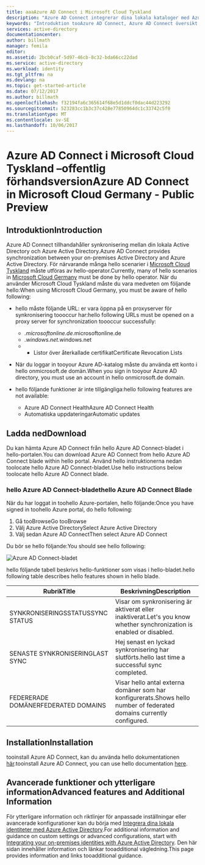 ```yaml
---
title: aaaAzure AD Connect i Microsoft Cloud Tyskland
description: "Azure AD Connect integrerar dina lokala kataloger med Azure Active Directory. Detta gör att du tooprovide en gemensam identitet för Office 365 och Azure SaaS-program som är integrerade med Azure AD."
keywords: "Introduktion tooAzure AD Connect, Azure AD Connect översikt över vad är Azure AD Connect, installera active directory, Tyskland svart skog"
services: active-directory
documentationcenter: 
author: billmath
manager: femila
editor: 
ms.assetid: 2bcb0caf-5d97-46cb-8c32-bda66cc22dad
ms.service: active-directory
ms.workload: identity
ms.tgt_pltfrm: na
ms.devlang: na
ms.topic: get-started-article
ms.date: 07/12/2017
ms.author: billmath
ms.openlocfilehash: f32194fa6c365614f68e5d1ddcf0dac44d223292
ms.sourcegitcommit: 523283cc1b3c37c428e77850964dc1c33742c5f0
ms.translationtype: MT
ms.contentlocale: sv-SE
ms.lasthandoff: 10/06/2017
---
```

# <a name="azure-ad-connect-in-microsoft-cloud-germany---public-preview"></a><span data-ttu-id="6bc40-105">Azure AD Connect i Microsoft Cloud Tyskland –offentlig förhandsversion</span><span class="sxs-lookup"><span data-stu-id="6bc40-105">Azure AD Connect in Microsoft Cloud Germany - Public Preview</span></span>
## <a name="introduction"></a><span data-ttu-id="6bc40-106">Introduktion</span><span class="sxs-lookup"><span data-stu-id="6bc40-106">Introduction</span></span>
<span data-ttu-id="6bc40-107">Azure AD Connect tillhandahåller synkronisering mellan din lokala Active Directory och Azure Active Directory.</span><span class="sxs-lookup"><span data-stu-id="6bc40-107">Azure AD Connect provides synchronization between your on-premises Active Directory and Azure Active Directory.</span></span>
<span data-ttu-id="6bc40-108">För närvarande många hello scenarier i [Microsoft Cloud Tyskland](https://www.microsoft.com/de-de/cloud/deutschland/default.aspx) måste utföras av hello-operator.</span><span class="sxs-lookup"><span data-stu-id="6bc40-108">Currently, many of hello scenarios in [Microsoft Cloud Germany](https://www.microsoft.com/de-de/cloud/deutschland/default.aspx) must be done by hello operator.</span></span> <span data-ttu-id="6bc40-109">När du använder Microsoft Cloud Tyskland måste du vara medveten om följande hello:</span><span class="sxs-lookup"><span data-stu-id="6bc40-109">When using Microsoft Cloud Germany, you must be aware of hello following:</span></span>

* <span data-ttu-id="6bc40-110">hello måste följande URL: er vara öppna på en proxyserver för synkronisering toooccur har:</span><span class="sxs-lookup"><span data-stu-id="6bc40-110">hello following URLs must be opened on a proxy server for synchronization toooccur successfully:</span></span>
  
  * <span data-ttu-id="6bc40-111">*.microsoftonline.de</span><span class="sxs-lookup"><span data-stu-id="6bc40-111">*.microsoftonline.de</span></span>
  * <span data-ttu-id="6bc40-112">*.windows.net</span><span class="sxs-lookup"><span data-stu-id="6bc40-112">*.windows.net</span></span>
  * * <span data-ttu-id="6bc40-113">Listor över återkallade certifikat</span><span class="sxs-lookup"><span data-stu-id="6bc40-113">Certificate Revocation Lists</span></span>
* <span data-ttu-id="6bc40-114">När du loggar in tooyour Azure AD-katalog måste du använda ett konto i hello onmicrosoft.de domän.</span><span class="sxs-lookup"><span data-stu-id="6bc40-114">When you sign in tooyour Azure AD directory, you must use an account in hello onmicrosoft.de domain.</span></span>
* <span data-ttu-id="6bc40-115">hello följande funktioner är inte tillgängliga:</span><span class="sxs-lookup"><span data-stu-id="6bc40-115">hello following features are not available:</span></span>
  * <span data-ttu-id="6bc40-116">Azure AD Connect Health</span><span class="sxs-lookup"><span data-stu-id="6bc40-116">Azure AD Connect Health</span></span>
  * <span data-ttu-id="6bc40-117">Automatiska uppdateringar</span><span class="sxs-lookup"><span data-stu-id="6bc40-117">Automatic updates</span></span>
 
## <a name="download"></a><span data-ttu-id="6bc40-118">Ladda ned</span><span class="sxs-lookup"><span data-stu-id="6bc40-118">Download</span></span>
<span data-ttu-id="6bc40-119">Du kan hämta Azure AD Connect från hello Azure AD Connect-bladet i hello-portalen.</span><span class="sxs-lookup"><span data-stu-id="6bc40-119">You can download Azure AD Connect from hello Azure AD Connect blade within hello portal.</span></span>  <span data-ttu-id="6bc40-120">Använd hello instruktionerna nedan toolocate hello Azure AD Connect-bladet.</span><span class="sxs-lookup"><span data-stu-id="6bc40-120">Use hello instructions below toolocate hello Azure AD Connect blade.</span></span>

### <a name="hello-azure-ad-connect-blade"></a><span data-ttu-id="6bc40-121">hello Azure AD Connect-bladet</span><span class="sxs-lookup"><span data-stu-id="6bc40-121">hello Azure AD Connect Blade</span></span>
<span data-ttu-id="6bc40-122">När du har loggat in toohello Azure-portalen, hello följande:</span><span class="sxs-lookup"><span data-stu-id="6bc40-122">Once you have signed in toohello Azure portal, do hello following:</span></span>

1. <span data-ttu-id="6bc40-123">Gå tooBrowse</span><span class="sxs-lookup"><span data-stu-id="6bc40-123">Go tooBrowse</span></span>
2. <span data-ttu-id="6bc40-124">Välj Azure Active Directory</span><span class="sxs-lookup"><span data-stu-id="6bc40-124">Select Azure Active Directory</span></span>
3. <span data-ttu-id="6bc40-125">Välj sedan Azure AD Connect</span><span class="sxs-lookup"><span data-stu-id="6bc40-125">Then select Azure AD Connect</span></span>

<span data-ttu-id="6bc40-126">Du bör se hello följande:</span><span class="sxs-lookup"><span data-stu-id="6bc40-126">You should see hello following:</span></span>

![Azure AD Connect-bladet](media/active-directory-aadconnect-germany/germany1.png)

<span data-ttu-id="6bc40-128">hello följande tabell beskrivs hello-funktioner som visas i hello-bladet.</span><span class="sxs-lookup"><span data-stu-id="6bc40-128">hello following table describes hello features shown in hello blade.</span></span>

| <span data-ttu-id="6bc40-129">Rubrik</span><span class="sxs-lookup"><span data-stu-id="6bc40-129">Title</span></span> | <span data-ttu-id="6bc40-130">Beskrivning</span><span class="sxs-lookup"><span data-stu-id="6bc40-130">Description</span></span> |
| --- | --- |
| <span data-ttu-id="6bc40-131">SYNKRONISERINGSSTATUS</span><span class="sxs-lookup"><span data-stu-id="6bc40-131">SYNC STATUS</span></span> |<span data-ttu-id="6bc40-132">Visar om synkronisering är aktiverat eller inaktiverat.</span><span class="sxs-lookup"><span data-stu-id="6bc40-132">Let's you know whether synchronization is enabled or disabled.</span></span> |
| <span data-ttu-id="6bc40-133">SENASTE SYNKRONISERING</span><span class="sxs-lookup"><span data-stu-id="6bc40-133">LAST SYNC</span></span> |<span data-ttu-id="6bc40-134">Hej senast en lyckad synkronisering har slutförts.</span><span class="sxs-lookup"><span data-stu-id="6bc40-134">hello last time a successful sync completed.</span></span> |
| <span data-ttu-id="6bc40-135">FEDERERADE DOMÄNER</span><span class="sxs-lookup"><span data-stu-id="6bc40-135">FEDERATED DOMAINS</span></span> |<span data-ttu-id="6bc40-136">Visar hello antal externa domäner som har konfigurerats.</span><span class="sxs-lookup"><span data-stu-id="6bc40-136">Shows hello number of federated domains currently configured.</span></span> |

## <a name="installation"></a><span data-ttu-id="6bc40-137">Installation</span><span class="sxs-lookup"><span data-stu-id="6bc40-137">Installation</span></span>
<span data-ttu-id="6bc40-138">tooinstall Azure AD Connect, kan du använda hello dokumentationen [här](active-directory-aadconnect.md#install-azure-ad-connect).</span><span class="sxs-lookup"><span data-stu-id="6bc40-138">tooinstall Azure AD Connect, you can use hello documentation [here](active-directory-aadconnect.md#install-azure-ad-connect).</span></span>

## <a name="advanced-features-and-additional-information"></a><span data-ttu-id="6bc40-139">Avancerade funktioner och ytterligare information</span><span class="sxs-lookup"><span data-stu-id="6bc40-139">Advanced features and Additional Information</span></span>
<span data-ttu-id="6bc40-140">För ytterligare information och riktlinjer för anpassade inställningar eller avancerade konfigurationer kan du börja med [Integrera dina lokala identiteter med Azure Active Directory](active-directory-aadconnect.md).</span><span class="sxs-lookup"><span data-stu-id="6bc40-140">For additional information and guidance on custom settings or advanced configurations, start with [Integrating your on-premises identities with Azure Active Directory](active-directory-aadconnect.md).</span></span>  <span data-ttu-id="6bc40-141">Den här sidan innehåller information och länkar tooadditional vägledning.</span><span class="sxs-lookup"><span data-stu-id="6bc40-141">This page provides information and links tooadditional guidance.</span></span>

